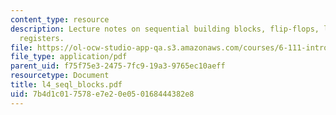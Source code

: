 ```yaml
---
content_type: resource
description: Lecture notes on sequential building blocks, flip-flops, latches, and
  registers.
file: https://ol-ocw-studio-app-qa.s3.amazonaws.com/courses/6-111-introductory-digital-systems-laboratory-spring-2006/7b4d1c017578e7e20e050168444382e8_l4_seql_blocks.pdf
file_type: application/pdf
parent_uid: f75f75e3-2475-7fc9-19a3-9765ec10aeff
resourcetype: Document
title: l4_seql_blocks.pdf
uid: 7b4d1c01-7578-e7e2-0e05-0168444382e8
---
```

